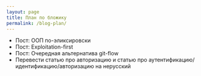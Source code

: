 ```yaml
---
layout: page
title: План по бложику
permalink: /blog-plan/
---
```


- Пост: ООП по-эликсировски
- Пост: Exploitation-first
- Пост: Очередная альтернатива git-flow
- Перевести статью про авторизацию и статью про аутентификацию/идентификацию/авторизацию на нерусский
